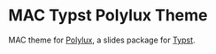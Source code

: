 # MAC Typst Polylux Theme

MAC theme for [Polylux](https://polylux.dev/book/), a slides package for [Typst](https://typst.app/).
